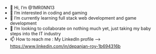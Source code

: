 - 👋 Hi, I’m @1MR0NN13
- 👀 I’m interested in coding and gaming
- 🌱 I’m currently learning full stack web development and game development
- 💞️ I’m looking to collaborate on nothing much yet, just taking my baby steps into the IT industry
- 📫 How to reach me : My LinkedIn profile --> https://www.linkedin.com/in/depanjan-roy-1b694316b

<!---
1MR0NN13/1MR0NN13 is a ✨ special ✨ repository because its `README.md` (this file) appears on your GitHub profile.
You can click the Preview link to take a look at your changes.
--->
